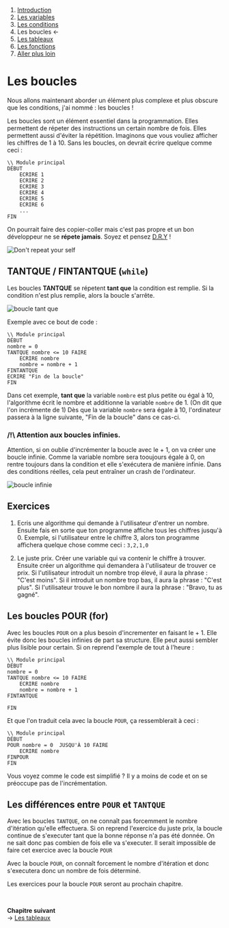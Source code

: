 1. [Introduction](../README.md)
1. [Les variables](./variables.md)
1. [Les conditions](./conditions.md)
1. Les boucles ←
1. [Les tableaux](./array.md)
1. [Les fonctions](./function.md)
1. [Aller plus loin](./allerplusloin.md)


# Les boucles 

Nous allons maintenant aborder un élément plus complexe et  plus obscure que les conditions, j'ai nommé : les boucles !

Les boucles sont un élément essentiel dans la programmation. Elles permettent de répeter des instructions un certain nombre de fois. Elles permettent aussi d'éviter la répétition. Imaginons que vous vouliez afficher les chiffres de 1 à 10. Sans les boucles, on devrait écrire quelque comme ceci : 


````
\\ Module principal
DÉBUT
    ECRIRE 1
    ECRIRE 2
    ECRIRE 3
    ECRIRE 4
    ECRIRE 5
    ECRIRE 6
    ...
FIN
````
On pourrait faire des copier-coller mais c'est pas propre et un bon développeur ne se **répete jamais**. Soyez et pensez [D.R.Y](https://fr.wikipedia.org/wiki/Ne_vous_r%C3%A9p%C3%A9tez_pas) !

![Don't repeat your self](https://jenwlee.files.wordpress.com/2016/11/bart.jpg)

## TANTQUE / FINTANTQUE (``while``)
Les boucles **TANTQUE** se répetent **tant que** la condition est remplie. Si la condition n'est plus remplie, alors la boucle s'arrête. 

![boucle tant que ](https://upload.wikimedia.org/wikipedia/commons/thumb/5/51/Cf-while-fr.svg/145px-Cf-while-fr.svg.png)

Exemple avec ce bout de code :

````
\\ Module principal
DÉBUT
nombre = 0
TANTQUE nombre <= 10 FAIRE
    ECRIRE nombre
    nombre = nombre + 1
FINTANTQUE
ECRIRE "Fin de la boucle"
FIN
````
Dans cet exemple, **tant que** la variable ``nombre`` est plus petite ou égal à 10, l'algorithme écrit le nombre et additionne la variable ``nombre`` de 1. (On dit que l'on incrémente de 1) Dès que la variable ``nombre`` sera égale à 10, l'ordinateur passera à la ligne suivante, "Fin de la boucle" dans ce cas-ci.
 
### /!\ Attention aux boucles infinies.

Attention, si on oublie d'incrémenter la boucle avec le + 1, on va créer une boucle infinie. Comme la variable nombre sera tooujours égale à 0, on rentre toujours dans la condition et elle s'exécutera de manière infinie. Dans des conditions réelles, cela peut entraîner un crash de l'ordinateur. 

![boucle infinie](https://ljdchost.com/flK1FbB.gif)


## Exercices
1. Ecris une algorithme qui demande à l'utilisateur d'entrer un nombre. Ensuite fais en sorte que ton programme affiche tous les chiffres jusqu'à 0. 
Exemple, si l'utilisateur entre le chiffre 3, alors ton programme affichera quelque chose comme ceci : ``3,2,1,0``

2. Le juste prix. Créer une variable qui va contenir le chiffre à trouver. Ensuite créer un algorithme qui demandera à l'utilisateur de trouver ce prix. Si l'utilisateur introduit un nombre trop élevé, il aura la phrase : "C'est moins". Si il introduit un nombre trop bas, il aura la phrase : "C'est plus". Si l'utilisateur trouve le bon nombre il aura la phrase : "Bravo, tu as gagné".   


## Les boucles POUR (for)
Avec les boucles ``POUR`` on a plus besoin d'incrementer en faisant le + 1. Elle évite donc les boucles infinies de part sa structure. Elle peut aussi sembler plus lisible pour certain. Si on reprend l'exemple de tout à l'heure : 

````
\\ Module principal
DÉBUT
nombre = 0
TANTQUE nombre <= 10 FAIRE
    ECRIRE nombre
    nombre = nombre + 1
FINTANTQUE

FIN
````

Et que l'on traduit cela avec la boucle ``POUR``, ça ressemblerait à ceci : 

````
\\ Module principal
DÉBUT
POUR nombre = 0  JUSQU'À 10 FAIRE
    ECRIRE nombre
FINPOUR 
FIN 
```` 

Vous voyez comme le code est simplifié ? Il y a moins de code et on se préoccupe pas de l'incrémentation. 

## Les différences entre ``POUR`` et ``TANTQUE``

Avec les boucles ``TANTQUE``, on ne connaît pas forcemment le nombre d'itération qu'elle effectuera. Si on reprend l'exercice du juste prix, la boucle continue de s'executer tant que la bonne  réponse n'a pas été donnée. On ne sait donc pas combien de fois elle va s'executer. Il serait impossible de faire cet exercice avec la boucle ``POUR``

Avec la boucle ``POUR``, on connaît forcement le nombre d'itération et donc s'executera donc un nombre de fois déterminé.

Les exercices pour la boucle ``POUR`` seront au prochain chapitre.

&nbsp; 
    
**Chapitre suivant**  
-> [Les tableaux](./array.md)  




